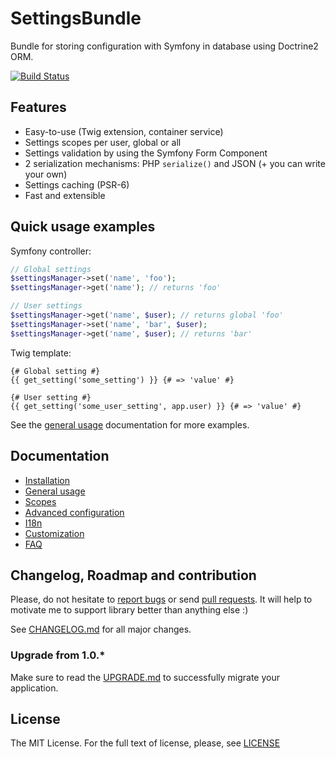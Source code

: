 SettingsBundle
==============

Bundle for storing configuration with Symfony in database using Doctrine2 ORM.

[![Build Status](https://github.com/rvanlaak/SettingsBundle/actions/workflows/main.yml/badge.svg)](https://github.com/rvanlaak/SettingsBundle/actions/workflows/main.yml)

## Features

* Easy-to-use (Twig extension, container service)
* Settings scopes per user, global or all
* Settings validation by using the Symfony Form Component
* 2 serialization mechanisms: PHP `serialize()` and JSON (+ you can write your own)
* Settings caching (PSR-6)
* Fast and extensible

## Quick usage examples

Symfony controller:

```php
// Global settings
$settingsManager->set('name', 'foo');
$settingsManager->get('name'); // returns 'foo'

// User settings
$settingsManager->get('name', $user); // returns global 'foo'
$settingsManager->set('name', 'bar', $user);
$settingsManager->get('name', $user); // returns 'bar'
```

Twig template:

```twig
{# Global setting #}
{{ get_setting('some_setting') }} {# => 'value' #}

{# User setting #}
{{ get_setting('some_user_setting', app.user) }} {# => 'value' #}
```

See the [general usage](./Resources/doc/general-usage.md) documentation for more examples.

## Documentation

* [Installation](./Resources/doc/installation.md)
* [General usage](./Resources/doc/general-usage.md)
* [Scopes](./Resources/doc/scopes.md)
* [Advanced configuration](./Resources/doc/advanced-configuration.md)
* [I18n](./Resources/doc/i18n.md)
* [Customization](./Resources/doc/customization.md)
* [FAQ](./Resources/doc/faq.md)

## Changelog, Roadmap and contribution

Please, do not hesitate to [report bugs](https://github.com/rvanlaak/SettingsBundle/issues) or send
[pull requests](https://github.com/rvanlaak/SettingsBundle/pulls). It will help to motivate me to support
library better than anything else :)

See [CHANGELOG.md](CHANGELOG.md) for all major changes.

### Upgrade from 1.0.*

Make sure to read the [UPGRADE.md](UPGRADE.md) to successfully migrate your application.

## License

The MIT License. For the full text of license, please, see [LICENSE](LICENSE)
